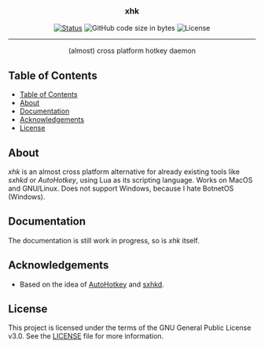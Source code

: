 <!-- <p align="center">
  <a href="" rel="noopener">
 <img width=200px height=200px src="https://i.imgur.com/6wj0hh6.jpg" alt="Project logo"></a>
</p> -->

<h3 align="center">xhk</h3>

<div align="center">

[![Status](https://img.shields.io/badge/status-development-orange?style=flat-square)]()
![GitHub code size in bytes](https://img.shields.io/github/languages/code-size/lianstuder/xhk?style=flat-square)
![License](https://img.shields.io/github/license/lianstuder/xhk?style=flat-square)

</div>

---

<p align="center"> (almost) cross platform hotkey daemon 
    <br> 
</p>

## Table of Contents

- [Table of Contents](#table-of-contents)
- [About](#about)
- [Documentation](#documentation)
- [Acknowledgements](#acknowledgements)
- [License](#license)

## About

*xhk* is an almost cross platform alternative for already existing tools like *sxhkd* or *AutoHotkey*, using Lua as its scripting language. Works on MacOS and GNU/Linux. Does not support Windows, because I hate BotnetOS (Windows).

## Documentation

The documentation is still work in progress, so is *xhk* itself.

## Acknowledgements

- Based on the idea of [AutoHotkey](https://github.com/AutoHotkey) and [sxhkd](https://github.com/baskerville/sxhkd).

## License

This project is licensed under the terms of the GNU General Public License v3.0. See the [LICENSE](https://github.com/lianstuder/xhk/blob/master/LICENSE) file for more information.
